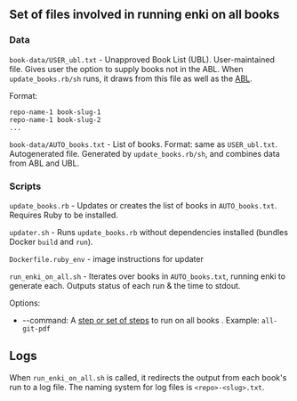 ## Set of files involved in running enki on all books


### Data

`book-data/USER_ubl.txt` - Unapproved Book List (UBL). User-maintained file. Gives user the option to supply books not in the ABL. When `update_books.rb/sh` runs, it draws from this file as well as the [ABL](https://github.com/openstax/content-manager-approved-books/blob/main/approved-book-list.json).

Format:
```
repo-name-1 book-slug-1
repo-name-1 book-slug-2
...
```

`book-data/AUTO_books.txt` - List of books. Format: same as `USER_ubl.txt`. Autogenerated file. Generated by `update_books.rb/sh`, and combines data from ABL and UBL.

### Scripts

`update_books.rb` - Updates or creates the list of books in `AUTO_books.txt`. Requires Ruby to be installed.

`updater.sh` - Runs `update_books.rb` without dependencies installed (bundles Docker `build` and `run`).

`Dockerfile.ruby_env` - image instructions for updater

`run_enki_on_all.sh` - Iterates over books in `AUTO_books.txt`, running enki to generate each. Outputs status of each run & the time to stdout.

Options:
- --command: A [step or set of steps](../step-config.json) to run on all books . Example: `all-git-pdf`

## Logs

When `run_enki_on_all.sh` is called, it redirects the output from each book's run to a log file. The naming system for log files is `<repo>-<slug>.txt`.
